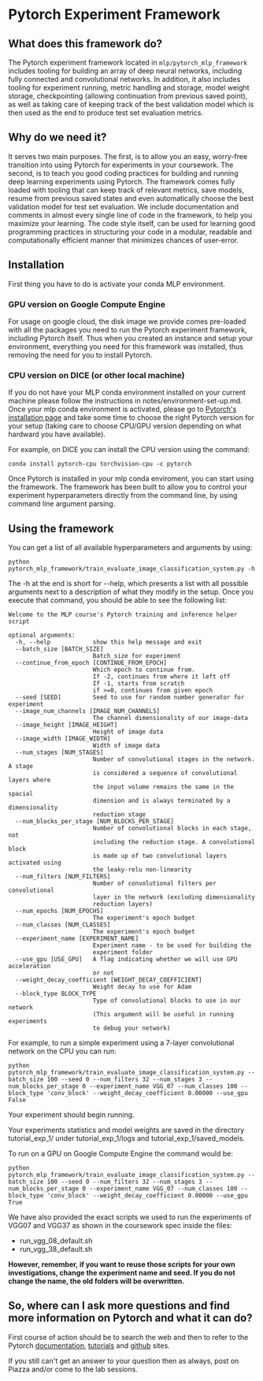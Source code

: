 # Pytorch Experiment Framework

## What does this framework do?
The Pytorch experiment framework located in ```mlp/pytorch_mlp_framework``` includes tooling for building an array of deep neural networks,
including fully connected and convolutional networks. In addition, it also includes tooling for experiment running, 
metric handling and storage, model weight storage, checkpointing (allowing continuation from previous saved point), as 
well as taking care of keeping track of the best validation model which is then used as the end to produce test set evaluation metrics.

## Why do we need it?
It serves two main purposes. The first, is to allow you an easy, worry-free transition into using Pytorch for experiments
 in your coursework. The second, is to teach you good coding practices for building and running deep learning experiments
  using Pytorch. The framework comes fully loaded with tooling that can keep track of relevant metrics, save models, resume from previous saved states and 
  even automatically choose the best validation model for test set evaluation. We include documentation and comments in almost 
  every single line of code in the framework, to help you maximize your learning. The code style itself, can be used for
   learning good programming practices in structuring your code in a modular, readable and computationally efficient manner that minimizes chances of user-error.

## Installation

First thing you have to do is activate your conda MLP environment. 

### GPU version on Google Compute Engine
For usage on google cloud, the disk image we provide comes pre-loaded with all the packages you need to run the Pytorch
experiment framework, including Pytorch itself.  Thus when you created an instance and setup your environment, everything you need for this framework was installed, thus removing the need for you to install Pytorch.



### CPU version on DICE (or other local machine)

If you do not have your MLP conda environment installed on your current machine 
please follow the instructions in notes/environment-set-up.md. Once your mlp conda environment is activated, please go to
[Pytorch's installation page](https://pytorch.org/get-started/locally/) and take some time to choose the right Pytorch version for your setup (taking care to choose CPU/GPU version depending on what hardward you have available).

For example, on DICE you can install the CPU version using the command: 
```
conda install pytorch-cpu torchvision-cpu -c pytorch
```

Once Pytorch is installed in your mlp conda enviroment, you can start using the framework. The framework has been built 
to allow you to control your experiment hyperparameters directly from the command line, by using command line argument parsing.

## Using the framework

You can get a list of all available hyperparameters and arguments by using:
```
python pytorch_mlp_framework/train_evaluate_image_classification_system.py -h
```

The -h at the end is short for --help, which presents a list with all possible arguments next to a description of what they modify in the setup.
Once you execute that command, you should be able to see the following list:

```
Welcome to the MLP course's Pytorch training and inference helper script

optional arguments:
  -h, --help            show this help message and exit
  --batch_size [BATCH_SIZE]
                        Batch_size for experiment
  --continue_from_epoch [CONTINUE_FROM_EPOCH]
                        Which epoch to continue from. 
                        If -2, continues from where it left off
                        If -1, starts from scratch
                        if >=0, continues from given epoch
  --seed [SEED]         Seed to use for random number generator for experiment
  --image_num_channels [IMAGE_NUM_CHANNELS]
                        The channel dimensionality of our image-data
  --image_height [IMAGE_HEIGHT]
                        Height of image data
  --image_width [IMAGE_WIDTH]
                        Width of image data
  --num_stages [NUM_STAGES]
                        Number of convolutional stages in the network. A stage
                        is considered a sequence of convolutional layers where
                        the input volume remains the same in the spacial
                        dimension and is always terminated by a dimensionality
                        reduction stage
  --num_blocks_per_stage [NUM_BLOCKS_PER_STAGE]
                        Number of convolutional blocks in each stage, not
                        including the reduction stage. A convolutional block
                        is made up of two convolutional layers activated using
                        the leaky-relu non-linearity
  --num_filters [NUM_FILTERS]
                        Number of convolutional filters per convolutional
                        layer in the network (excluding dimensionality
                        reduction layers)
  --num_epochs [NUM_EPOCHS]
                        The experiment's epoch budget
  --num_classes [NUM_CLASSES]
                        The experiment's epoch budget
  --experiment_name [EXPERIMENT_NAME]
                        Experiment name - to be used for building the
                        experiment folder
  --use_gpu [USE_GPU]   A flag indicating whether we will use GPU acceleration
                        or not
  --weight_decay_coefficient [WEIGHT_DECAY_COEFFICIENT]
                        Weight decay to use for Adam
  --block_type BLOCK_TYPE
                        Type of convolutional blocks to use in our network
                        (This argument will be useful in running experiments
                        to debug your network)

```

For example, to run a simple experiment using a 7-layer convolutional network on the CPU you can run:

```
python pytorch_mlp_framework/train_evaluate_image_classification_system.py --batch_size 100 --seed 0 --num_filters 32 --num_stages 3 --num_blocks_per_stage 0 --experiment_name VGG_07 --num_classes 100 --block_type 'conv_block' --weight_decay_coefficient 0.00000 --use_gpu False
```

Your experiment should begin running.

Your experiments statistics and model weights are saved in the directory tutorial_exp_1/ under tutorial_exp_1/logs and 
tutorial_exp_1/saved_models.


To run on a GPU on Google Compute Engine the command would be:
```
python pytorch_mlp_framework/train_evaluate_image_classification_system.py --batch_size 100 --seed 0 --num_filters 32 --num_stages 3 --num_blocks_per_stage 0 --experiment_name VGG_07 --num_classes 100 --block_type 'conv_block' --weight_decay_coefficient 0.00000 --use_gpu True

```

We have also provided the exact scripts we used to run the experiments of VGG07 and VGG37 as shown in the coursework spec inside the files:
- run_vgg_08_default.sh
- run_vgg_38_default.sh

**However, remember, if you want to reuse those scripts for your own investigations, change the experiment name and seed.
If you do not change the name, the old folders will be overwritten.**

## So, where can I ask more questions and find more information on Pytorch and what it can do?

First course of action should be to search the web and then to refer to the Pytorch [documentation](https://pytorch.org/docs/stable/index.html),
 [tutorials](https://pytorch.org/tutorials/) and [github](https://github.com/pytorch/pytorch) sites.
 
 If you still can't get an answer to your question then as always, post on Piazza and/or come to the lab sessions.
 
